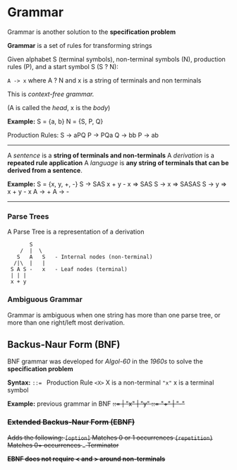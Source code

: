 # Grammar 
Grammar is another solution to the **specification problem**

**Grammar** is a set of rules for transforming strings 

Given alphabet S (terminal symbols), non-terminal symbols (N), production rules (P), and a start symbol S (S ? N): 

```A -> x``` where A ? N and x is a string of terminals and non terminals 

This is *context-free grammar.*

(A is called the *head*, x is the *body*)

**Example:** S = {a, b} N = {S, P, Q}

Production Rules: 
S -> aPQ 
P -> PQa 
Q -> bb 
P -> ab 

---
A *sentence* is a **string of terminals and non-terminals**
A *derivation* is a **repeated rule application**
A *language* is **any string of terminals that can be derived from a sentence**.

**Example:** S = {x, y, +, -} 
S -> SAS                                            x + y - x    =>   SAS 
S -> x                                                                 =>  SASAS 
S -> y                                                                 => x + y - x
A -> +
A -> - 

---

### Parse Trees 
A Parse Tree is a representation of a derivation 

           S 
        /  |  \
       S   A   S   - Internal nodes (non-terminal)
      /|\  |   |
     S A S -   x   - Leaf nodes (terminal)
     | | |
     x + y

### Ambiguous Grammar 
Grammar is ambiguous when one string has more than one parse tree, or more than one right/left most derivation. 

## Backus-Naur Form (BNF)
BNF grammar was developed for *Algol-60* in the *1960s* to solve the **specification problem**

**Syntax:**
```::= ``` Production Rule 
```<X>```  X is a non-terminal 
```"x"```  x is a terminal symbol 

**Example:** previous grammar in BNF
<S> ::= <S><A><S> | "x" | "y"
<A> ::= "+" | "-"

### Extended Backus-Naur Form (EBNF) 
Adds the following: 
```[option]``` Matches 0 or 1 occurrences 
```{repetition}``` Matches 0+ occurrences 
```.``` Terminator 

**EBNF does not require < and > around non-terminals**